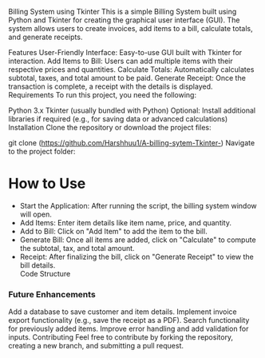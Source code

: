 Billing System using Tkinter
This is a simple Billing System built using Python and Tkinter for creating the graphical user interface (GUI). The system allows users to create invoices, add items to a bill, calculate totals, and generate receipts.

Features
User-Friendly Interface: Easy-to-use GUI built with Tkinter for interaction.
Add Items to Bill: Users can add multiple items with their respective prices and quantities.
Calculate Totals: Automatically calculates subtotal, taxes, and total amount to be paid.
Generate Receipt: Once the transaction is complete, a receipt with the details is displayed.
Requirements
To run this project, you need the following:

Python 3.x
Tkinter (usually bundled with Python)
Optional: Install additional libraries if required (e.g., for saving data or advanced calculations)
Installation
Clone the repository or download the project files:



git clone (https://github.com/Harshhuu1/A-billing-sytem-Tkinter-)
Navigate to the project folder:






<h1>How to Use</h1>
<ul>
<li>Start the Application: After running the script, the billing system window will open.</li>
<li>Add Items: Enter item details like item name, price, and quantity.</li>
<li>Add to Bill: Click on "Add Item" to add the item to the bill.</li>
<li>Generate Bill: Once all items are added, click on "Calculate" to compute the subtotal, tax, and total amount.</li>
<li>Receipt: After finalizing the bill, click on "Generate Receipt" to view the bill details.</li>
Code Structure</ul>


<h3>Future Enhancements</h3>
Add a database to save customer and item details.
Implement invoice export functionality (e.g., save the receipt as a PDF).
Search functionality for previously added items.
Improve error handling and add validation for inputs.
Contributing
Feel free to contribute by forking the repository, creating a new branch, and submitting a pull request.
